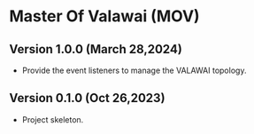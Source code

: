 # Master Of Valawai (MOV)


## Version 1.0.0 (March 28,2024)

 - Provide the event listeners to manage the VALAWAI topology.


## Version 0.1.0 (Oct 26,2023)

 - Project skeleton.
